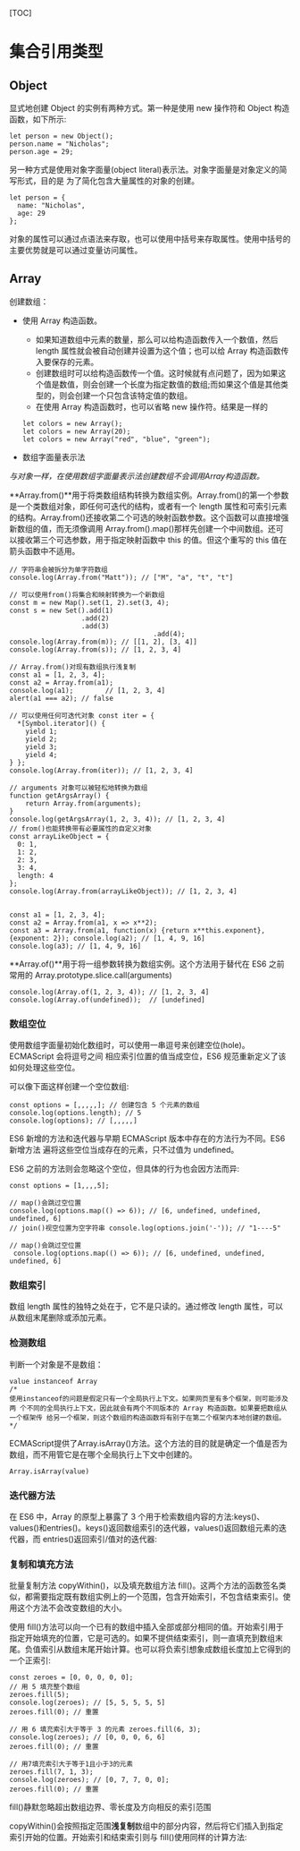 [TOC]

# 集合引用类型



## Object

显式地创建 Object 的实例有两种方式。第一种是使用 new 操作符和 Object 构造函数，如下所示: 

```
let person = new Object();
person.name = "Nicholas";
person.age = 29;
```

另一种方式是使用对象字面量(object literal)表示法。对象字面量是对象定义的简写形式，目的是 为了简化包含大量属性的对象的创建。 

```
let person = {
  name: "Nicholas",
  age: 29
};
```

对象的属性可以通过点语法来存取，也可以使用中括号来存取属性。使用中括号的主要优势就是可以通过变量访问属性。



## Array

创建数组：

- 使用 Array 构造函数。

  - 如果知道数组中元素的数量，那么可以给构造函数传入一个数值，然后 length 属性就会被自动创建并设置为这个值；也可以给 Array 构造函数传入要保存的元素。
  - 创建数组时可以给构造函数传一个值。这时候就有点问题了，因为如果这个值是数值，则会创建一个长度为指定数值的数组;而如果这个值是其他类型的，则会创建一个只包含该特定值的数组。
  - 在使用 Array 构造函数时，也可以省略 new 操作符。结果是一样的

  ```
  let colors = new Array();
  let colors = new Array(20);
  let colors = new Array("red", "blue", "green");
  ```

- 数组字面量表示法

*与对象一样，在使用数组字面量表示法创建数组不会调用Array构造函数。*

**Array.from()**用于将类数组结构转换为数组实例。Array.from()的第一个参数是一个类数组对象，即任何可迭代的结构，或者有一个 length 属性和可索引元素的结构。Array.from()还接收第二个可选的映射函数参数。这个函数可以直接增强新数组的值，而无须像调用 Array.from().map()那样先创建一个中间数组。还可以接收第三个可选参数，用于指定映射函数中 this 的值。但这个重写的 this 值在箭头函数中不适用。

```
// 字符串会被拆分为单字符数组 
console.log(Array.from("Matt")); // ["M", "a", "t", "t"]

// 可以使用from()将集合和映射转换为一个新数组 
const m = new Map().set(1, 2).set(3, 4);
const s = new Set().add(1)
                  .add(2)
                  .add(3)
									.add(4);
console.log(Array.from(m)); // [[1, 2], [3, 4]]
console.log(Array.from(s)); // [1, 2, 3, 4]

// Array.from()对现有数组执行浅复制
const a1 = [1, 2, 3, 4];
const a2 = Array.from(a1);
console.log(a1);        // [1, 2, 3, 4]
alert(a1 === a2); // false

// 可以使用任何可迭代对象 const iter = {
  *[Symbol.iterator]() {
    yield 1;
    yield 2;
    yield 3;
    yield 4;
} };
console.log(Array.from(iter)); // [1, 2, 3, 4]

// arguments 对象可以被轻松地转换为数组 
function getArgsArray() {
	return Array.from(arguments);
}
console.log(getArgsArray(1, 2, 3, 4)); // [1, 2, 3, 4]
// from()也能转换带有必要属性的自定义对象 
const arrayLikeObject = {
  0: 1,
  1: 2,
  2: 3,
  3: 4,
  length: 4
};
console.log(Array.from(arrayLikeObject)); // [1, 2, 3, 4]


const a1 = [1, 2, 3, 4];
const a2 = Array.from(a1, x => x**2);
const a3 = Array.from(a1, function(x) {return x**this.exponent}, {exponent: 2}); console.log(a2); // [1, 4, 9, 16]
console.log(a3); // [1, 4, 9, 16]
```



**Array.of()**用于将一组参数转换为数组实例。这个方法用于替代在 ES6 之前常用的 Array.prototype.slice.call(arguments)

```
console.log(Array.of(1, 2, 3, 4)); // [1, 2, 3, 4]
console.log(Array.of(undefined));  // [undefined]
```



### 数组空位

使用数组字面量初始化数组时，可以使用一串逗号来创建空位(hole)。ECMAScript 会将逗号之间 相应索引位置的值当成空位，ES6 规范重新定义了该如何处理这些空位。 

可以像下面这样创建一个空位数组:

````
const options = [,,,,,]; // 创建包含 5 个元素的数组 
console.log(options.length); // 5 
console.log(options); // [,,,,,] 
````

ES6 新增的方法和迭代器与早期 ECMAScript 版本中存在的方法行为不同。ES6 新增方法 遍将这些空位当成存在的元素，只不过值为 undefined。

ES6 之前的方法则会忽略这个空位，但具体的行为也会因方法而异: 

```
const options = [1,,,,5]; 

// map()会跳过空位置
console.log(options.map(() => 6)); // [6, undefined, undefined, undefined, 6] 
// join()视空位置为空字符串 console.log(options.join('-')); // "1----5"

// map()会跳过空位置
 console.log(options.map(() => 6)); // [6, undefined, undefined, undefined, 6] 
```

### 数组索引

数组 length 属性的独特之处在于，它不是只读的。通过修改 length 属性，可以从数组末尾删除或添加元素。

### 检测数组

判断一个对象是不是数组：

```
value instanceof Array  
/* 
使用instanceof的问题是假定只有一个全局执行上下文。如果网页里有多个框架，则可能涉及两 个不同的全局执行上下文，因此就会有两个不同版本的 Array 构造函数。如果要把数组从一个框架传 给另一个框架，则这个数组的构造函数将有别于在第二个框架内本地创建的数组。
*/
```

ECMAScript提供了Array.isArray()方法。这个方法的目的就是确定一个值是否为数组，而不用管它是在哪个全局执行上下文中创建的。

```
Array.isArray(value)
```

### 迭代器方法

在 ES6 中，Array 的原型上暴露了 3 个用于检索数组内容的方法:keys()、values()和entries()。keys()返回数组索引的迭代器，values()返回数组元素的迭代器，而 entries()返回索引/值对的迭代器:



### 复制和填充方法

批量复制方法 copyWithin()，以及填充数组方法 fill()。这两个方法的函数签名类似，都需要指定既有数组实例上的一个范围，包含开始索引，不包含结束索引。使用这个方法不会改变数组的大小。

使用 fill()方法可以向一个已有的数组中插入全部或部分相同的值。开始索引用于指定开始填充的位置，它是可选的。如果不提供结束索引，则一直填充到数组末尾。负值索引从数组末尾开始计算。也可以将负索引想象成数组长度加上它得到的一个正索引:

```
const zeroes = [0, 0, 0, 0, 0];
// 用 5 填充整个数组
zeroes.fill(5);
console.log(zeroes); // [5, 5, 5, 5, 5] 
zeroes.fill(0); // 重置

// 用 6 填充索引大于等于 3 的元素 zeroes.fill(6, 3);
console.log(zeroes); // [0, 0, 0, 6, 6] 
zeroes.fill(0); // 重置

// 用7填充索引大于等于1且小于3的元素 
zeroes.fill(7, 1, 3); 
console.log(zeroes); // [0, 7, 7, 0, 0]; 
zeroes.fill(0); // 重置
```

fill()静默忽略超出数组边界、零长度及方向相反的索引范围

copyWithin()会按照指定范围**浅复制**数组中的部分内容，然后将它们插入到指定索引开始的位置。开始索引和结束索引则与 fill()使用同样的计算方法:

